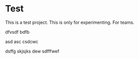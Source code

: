 
# Test
This is a test project. This is only for experimenting.
For teams.


dfvsdf bdfb

asd
asc
csdcwc

dsffg
skjsjks
dew
sdfffwef
